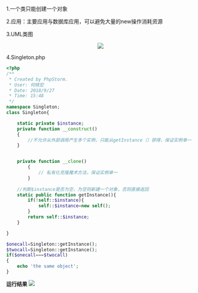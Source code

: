 ﻿1.一个类只能创建一个对象

2.应用：主要应用与数据库应用，可以避免大量的new操作消耗资源

3.UML类图
<div align=center>
<img src=https://img-blog.csdn.net/20180927160339313?/text/aHR0cHM6Ly9ibG9nLmNzZG4ubmV0L3NodXhuaHM=/font/5a6L5L2T/fontsize/400/fill/I0JBQkFCMA==/dissolve/70>
</div>


4.Singleton.php
```php
<?php
/**
 * Created by PhpStorm.
 * User: 何晓宏
 * Date: 2018/9/27
 * Time: 15:48
 */
namespace Singleton;
class Singleton{

    static private $instance;
    private function __construct()
    {
        //不允许从外部调用产生多个实例，只能从getInstance（）获得，保证实例单一
    }


    private function __clone()
        {
            // 私有化克隆魔术方法，保证实例单一
        }
        
    //判断$instance是否为空，为空则新建一个对象，否则直接返回
    static public function getInstance(){
        if(!self::$instance){
            self::$instance=new self();
        }
        return self::$instance;
    }

}

$onecall=Singleton::getInstance();
$twocall=Singleton::getInstance();
if($onecall===$twocall)
{
    echo 'the same object';
}

```
**运行结果**
![](https://img-blog.csdn.net/20180927160714528?/text/aHR0cHM6Ly9ibG9nLmNzZG4ubmV0L3NodXhuaHM=/font/5a6L5L2T/fontsize/400/fill/I0JBQkFCMA==/dissolve/70)


